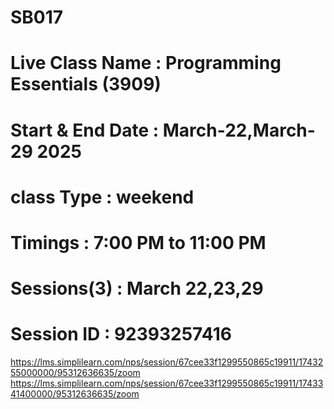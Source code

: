 # SB017
# Live Class Name  : Programming Essentials (3909)
# Start & End Date : March-22,March-29 2025
# class Type       : weekend
# Timings          : 7:00 PM to 11:00 PM
# Sessions(3)      : March 22,23,29
# Session ID	   : 92393257416

https://lms.simplilearn.com/nps/session/67cee33f1299550865c19911/1743255000000/95312636635/zoom
https://lms.simplilearn.com/nps/session/67cee33f1299550865c19911/1743341400000/95312636635/zoom



































